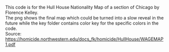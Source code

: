 This code is for the Hull House Nationality Map of a section of Chicago by Florence Kelley.  
The png shows the final map which could be turned into a slow reveal in the future while the key folder contains color key for the specific colors in the code.  
Source: https://homicide.northwestern.edu/docs_fk/homicide/HullHouse/WAGEMAP1.pdf
